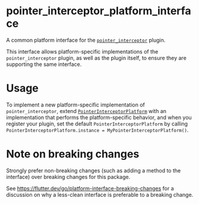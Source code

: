 # pointer_interceptor_platform_interface

A common platform interface for the [`pointer_interceptor`](https://pub.dev/packages/pointer_interceptor) plugin.

This interface allows platform-specific implementations of the `pointer_interceptor`
plugin, as well as the plugin itself, to ensure they are supporting the
same interface.

# Usage

To implement a new platform-specific implementation of `pointer_interceptor`, extend
[`PointerInterceptorPlatform`](lib/src/pointer_interceptor_platform.dart) with an implementation that performs the
platform-specific behavior, and when you register your plugin, set the default
`PointerInterceptorPlatform` by calling
`PointerInterceptorPlatform.instance = MyPointerInterceptorPlatform()`.

# Note on breaking changes

Strongly prefer non-breaking changes (such as adding a method to the interface)
over breaking changes for this package.

See https://flutter.dev/go/platform-interface-breaking-changes for a discussion
on why a less-clean interface is preferable to a breaking change.
